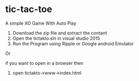 # tic-tac-toe
A simple XO Game With Auto Play

1) Download the zip file and extract the contant
2) Open the tictakto.sln in visual studio 2015
3) Run the Program using Ripple or Google android Emulator

Or

if you want to open in a browser then

1) open tictakto->www->index.html
